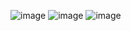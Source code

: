![image](https://github.com/user-attachments/assets/b4d7e9f3-738f-4f11-9f78-612275786edc)
![image](https://github.com/user-attachments/assets/55b22b87-bec9-4af3-bc61-a8dd19305ca5)
![image](https://github.com/user-attachments/assets/27e4545e-e9b7-41a5-bfc6-1285cf0148f6)
